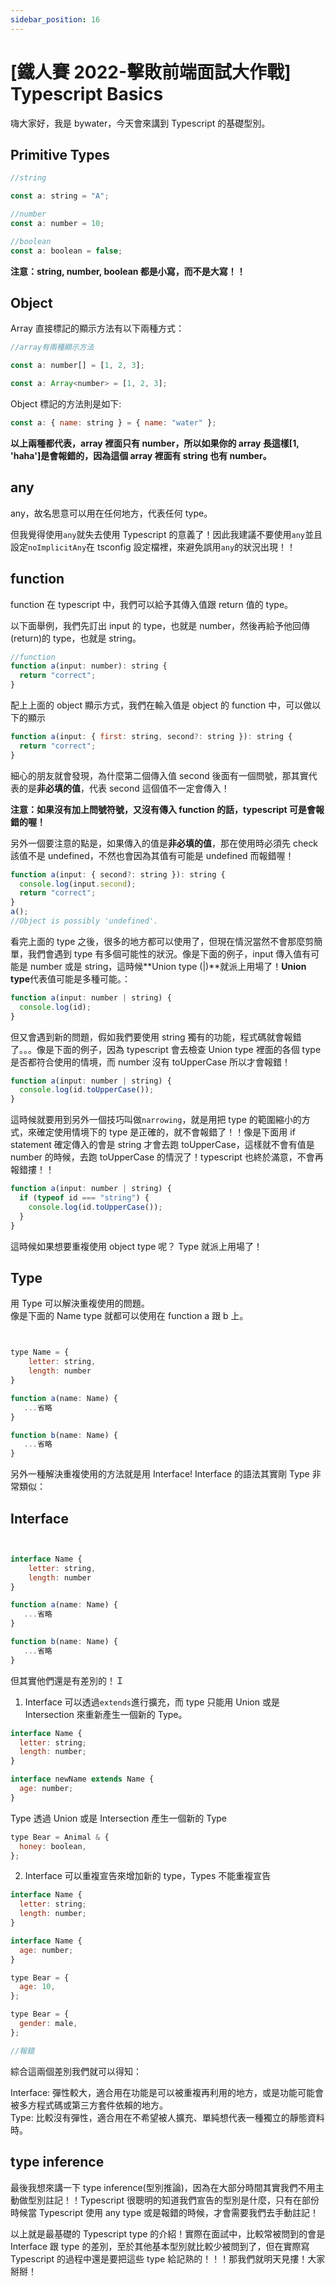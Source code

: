 ```yaml
---
sidebar_position: 16
---
```


# [鐵人賽 2022-擊敗前端面試大作戰] Typescript Basics

嗨大家好，我是 bywater，今天會來講到 Typescript 的基礎型別。

## Primitive Types

```js
//string

const a: string = "A";

//number
const a: number = 10;

//boolean
const a: boolean = false;
```

**注意：string, number, boolean 都是小寫，而不是大寫！！**

## Object

Array 直接標記的顯示方法有以下兩種方式：

```js
//array有兩種顯示方法

const a: number[] = [1, 2, 3];

const a: Array<number> = [1, 2, 3];
```

Object 標記的方法則是如下:

```js
const a: { name: string } = { name: "water" };
```

**以上兩種都代表，array 裡面只有 number，所以如果你的 array 長這樣[1, 'haha']是會報錯的，因為這個 array 裡面有 string 也有 number。**

## any

any，故名思意可以用在任何地方，代表任何 type。

但我覺得使用`any`就失去使用 Typescript 的意義了！因此我建議不要使用`any`並且設定`noImplicitAny`在 tsconfig 設定檔裡，來避免誤用`any`的狀況出現！！

## function

function 在 typescript 中，我們可以給予其傳入值跟 return 值的 type。

以下面舉例，我們先訂出 input 的 type，也就是 number，然後再給予他回傳(return)的 type，也就是 string。

```js
//function
function a(input: number): string {
  return "correct";
}
```

配上上面的 object 顯示方式，我們在輸入值是 object 的 function 中，可以做以下的顯示

```js
function a(input: { first: string, second?: string }): string {
  return "correct";
}
```

細心的朋友就會發現，為什麼第二個傳入值 second 後面有一個問號，那其實代表的是**非必填的值**，代表 second 這個值不一定會傳入！

**注意：如果沒有加上問號符號，又沒有傳入 function 的話，typescript 可是會報錯的喔！**

另外一個要注意的點是，如果傳入的值是**非必填的值**，那在使用時必須先 check 該值不是 undefined，不然也會因為其值有可能是 undefined 而報錯喔！

```js
function a(input: { second?: string }): string {
  console.log(input.second);
  return "correct";
}
a();
//Object is possibly 'undefined'.
```

看完上面的 type 之後，很多的地方都可以使用了，但現在情況當然不會那麼剪簡單，我們會遇到 type 有多個可能性的狀況。像是下面的例子，input 傳入值有可能是 number 或是 string，這時候**Union type (|)**就派上用場了！**Union type**代表值可能是多種可能。：

```js
function a(input: number | string) {
  console.log(id);
}
```

但又會遇到新的問題，假如我們要使用 string 獨有的功能，程式碼就會報錯了。。。像是下面的例子，因為 typescript 會去檢查 Union type 裡面的各個 type 是否都符合使用的情境，而 number 沒有 toUpperCase 所以才會報錯！

```js
function a(input: number | string) {
  console.log(id.toUpperCase());
}
```

這時候就要用到另外一個技巧叫做`narrowing`，就是用把 type 的範圍縮小的方式，來確定使用情境下的 type 是正確的，就不會報錯了！！像是下面用 if statement 確定傳入的會是 string 才會去跑 toUpperCase，這樣就不會有值是 number 的時候，去跑 toUpperCase 的情況了！typescript 也終於滿意，不會再報錯摟！！

```js
function a(input: number | string) {
  if (typeof id === "string") {
    console.log(id.toUpperCase());
  }
}
```

這時候如果想要重複使用 object type 呢？ Type 就派上用場了！

## Type

用 Type 可以解決重複使用的問題。  
像是下面的 Name type 就都可以使用在 function a 跟 b 上。

```js


type Name = {
    letter: string,
    length: number
}

function a(name: Name) {
   ...省略
}

function b(name: Name) {
   ...省略
}

```

另外一種解決重複使用的方法就是用 Interface! Interface 的語法其實剛 Type 非常類似：

## Interface

```js


interface Name {
    letter: string,
    length: number
}

function a(name: Name) {
   ...省略
}

function b(name: Name) {
   ...省略
}

```

但其實他們還是有差別的！Ｉ

1.  Interface 可以透過`extends`進行擴充，而 type 只能用 Union 或是 Intersection 來重新產生一個新的 Type。

```js
interface Name {
  letter: string;
  length: number;
}

interface newName extends Name {
  age: number;
}
```

Type 透過 Union 或是 Intersection 產生一個新的 Type

```js
type Bear = Animal & {
  honey: boolean,
};
```

2. Interface 可以重複宣告來增加新的 type，Types 不能重複宣告

```js
interface Name {
  letter: string;
  length: number;
}

interface Name {
  age: number;
}
```

```js
type Bear = {
  age: 10,
};

type Bear = {
  gender: male,
};

//報錯
```

綜合這兩個差別我們就可以得知：

Interface: 彈性較大，適合用在功能是可以被重複再利用的地方，或是功能可能會被多方程式碼或第三方套件依賴的地方。  
Type: 比較沒有彈性，適合用在不希望被人擴充、單純想代表一種獨立的靜態資料時。

## type inference

最後我想來講一下 type inference(型別推論)，因為在大部分時間其實我們不用主動做型別註記！！Typescript 很聰明的知道我們宣告的型別是什麼，只有在部份時候當 Typescript 使用 any type 或是報錯的時候，才會需要我們去手動註記！

以上就是最基礎的 Typescript type 的介紹！實際在面試中，比較常被問到的會是 Interface 跟 type 的差別，至於其他基本型別就比較少被問到了，但在實際寫 Typescript 的過程中還是要把這些 type 給記熟的！！！那我們就明天見摟！大家掰掰！

```

```
